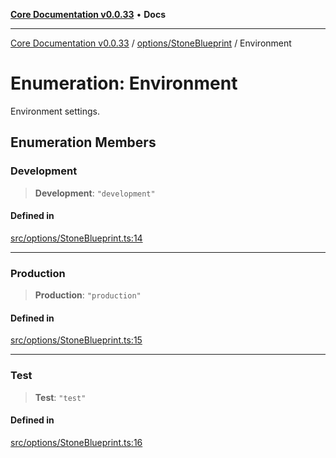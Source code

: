 [**Core Documentation v0.0.33**](../../../README.md) • **Docs**

***

[Core Documentation v0.0.33](../../../modules.md) / [options/StoneBlueprint](../README.md) / Environment

# Enumeration: Environment

Environment settings.

## Enumeration Members

### Development

> **Development**: `"development"`

#### Defined in

[src/options/StoneBlueprint.ts:14](https://github.com/stonemjs/core/blob/077f74fd791b5cd8637e1ab41cbefa238af9d384/src/options/StoneBlueprint.ts#L14)

***

### Production

> **Production**: `"production"`

#### Defined in

[src/options/StoneBlueprint.ts:15](https://github.com/stonemjs/core/blob/077f74fd791b5cd8637e1ab41cbefa238af9d384/src/options/StoneBlueprint.ts#L15)

***

### Test

> **Test**: `"test"`

#### Defined in

[src/options/StoneBlueprint.ts:16](https://github.com/stonemjs/core/blob/077f74fd791b5cd8637e1ab41cbefa238af9d384/src/options/StoneBlueprint.ts#L16)
